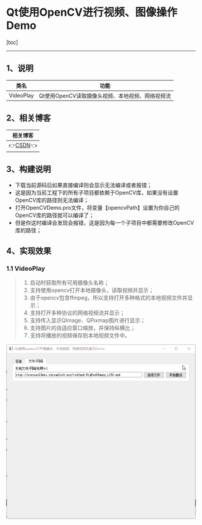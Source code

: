 # Qt使用OpenCV进行视频、图像操作Demo

[toc]

---

## 1、说明

|   类名    | 功能                                             |
| :-------: | ------------------------------------------------ |
| VideoPlay | Qt使用OpenCV读取摄像头视频、本地视频、网络视频流 |




## 2、相关博客

|                           相关博客                           |
| :----------------------------------------------------------: |
| 👉[CSDN](https://blog.csdn.net/qq_43627907/category_11818354.html)👈 |



## 3、构建说明

* 下载当前源码后如果直接编译则会显示无法编译或者报错；
* 这是因为当前工程下的所有子项目都依赖于OpenCV库，如果没有设置OpenCV库的路径则无法编译；
* 打开OpenCVDemo.pro文件，将变量【opencvPath】设置为你自己的OpenCV库的路径就可以编译了；
* 但是你这时编译会发现会报错，这是因为每一个子项目中都需要修改OpenCV库的路径；



## 4、实现效果

### 1.1 VideoPlay

> 1. 启动时获取所有可用摄像头名称；
> 2. 支持使用opencv打开本地摄像头，读取视频并显示；
> 3. 由于opencv包含ffmpeg，所以支持打开多种格式的本地视频文件并显示；
> 4. 支持打开多种协议的网络视频流并显示；
> 5. 支持传入显示QImage、QPixmap图片进行显示；
> 6. 支持图片的自适应窗口缩放，并保持纵横比；
> 6. 支持将播放的视频保存到本地视频文件中。

![VideoPlay1-tuya](OpenCVDemo.assets/VideoPlay1-tuya.gif)